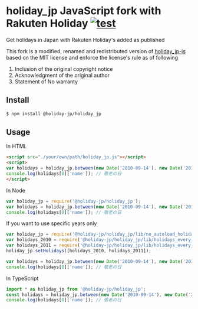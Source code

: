# holiday_jp JavaScript fork with Rakuten Holiday [![test](https://github.com/holiday-jp/holiday_jp-js/workflows/test/badge.svg)](https://github.com/holiday-jp/holiday_jp-js/actions)

Get holidays in Japan with Rakuten Holiday's added as published

This fork is a modified, renamed and redistributed version of [holiday_jp-js](https://github.com/holiday-jp/holiday_jp-js) based on the MIT license and enforce the license's rule as of following

1. Inclusion of the original copyright notice
2. Acknowledgment of the original author
3. Statement of No warranty


## Install

```sh
$ npm install @holiday-jp/holiday_jp
```

## Usage

In HTML

```html
<script src="./your/own/path/holiday_jp.js"></script>
<script>
var holidays = holiday_jp.between(new Date('2010-09-14'), new Date('2010-09-21'));
console.log(holidays[0]['name']); // 敬老の日
</script>
```

In Node

```javascript
var holiday_jp = require('@holiday-jp/holiday_jp');
var holidays = holiday_jp.between(new Date('2010-09-14'), new Date('2010-09-21'));
console.log(holidays[0]['name']); // 敬老の日
```

If you want to use specific years only

```javascript
var holiday_jp = require('@holiday-jp/holiday_jp/lib/no_autoload_holidays');
var holidays_2010 = require('@holiday-jp/holiday_jp/lib/holidays_every_year/2010');
var holidays_2011 = require('@holiday-jp/holiday_jp/lib/holidays_every_year/2011');
holiday_jp.setHolidays([holidays_2010, holidays_2011]);

var holidays = holiday_jp.between(new Date('2010-09-14'), new Date('2010-09-21'));
console.log(holidays[0]['name']); // 敬老の日
```

In TypeScript

```typescript
import * as holiday_jp from '@holiday-jp/holiday_jp';
const holidays = holiday_jp.between(new Date('2010-09-14'), new Date('2010-09-21'));
console.log(holidays[0]['name']); // 敬老の日
```

